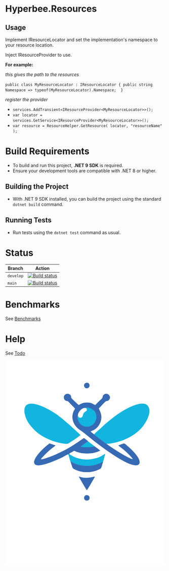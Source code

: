 ﻿# Hyperbee.Resources

## Usage

Implement IResourceLocator and set the implementation's namespace to your resource location.

Inject IResourceProvider<Implementation> to use.


**For example:**


*this gives the path to the resources*

 `public class MyResourceLocator : IResourceLocator
 {
     public string Namespace => typeof(MyResourceLocator).Namespace; 
 }`

 *register the provider*

* `services.AddTransient<IResourceProvider<MyResourceLocator>>();`
* `var locator = services.GetService<IResourceProvider<MyResourceLocator>>();`
* `var resource = ResourceHelper.GetResource( locator, "resourceName" ); `



# Build Requirements

* To build and run this project, **.NET 9 SDK** is required.
* Ensure your development tools are compatible with .NET 8 or higher.

## Building the Project

* With .NET 9 SDK installed, you can build the project using the standard `dotnet build` command.

## Running Tests

* Run tests using the `dotnet test` command as usual.


# Status

| Branch     | Action                                                                                                                                                                                                                      |
|------------|-----------------------------------------------------------------------------------------------------------------------------------------------------------------------------------------------------------------------------|
| `develop`  | [![Build status](https://github.com/Stillpoint-Software/hyperbee.resources/actions/workflows/publish.yml/badge.svg?branch=develop)](https://github.com/Stillpoint-Software/hyperbee.resources/actions/workflows/publish.yml)  |
| `main`     | [![Build status](https://github.com/Stillpoint-Software/hyperbee.resources/actions/workflows/publish.yml/badge.svg)](https://github.com/Stillpoint-Software/hyperbee.resources/actions/workflows/publish.yml)                 |


# Benchmarks
 See [Benchmarks](https://github.com/Stillpoint-Software/Hyperbee.Resources/test/Hyperbee.Resources.Benchmark/benchmark/results/Hyperbee.Resources.Benchmark.ResourcesBenchmark-report-github.md)
 

# Help

See [Todo](https://github.com/Stillpoint-Software/hyperbee.resources/blob/main/docs/todo.md)

[![Hyperbee.Resources](https://github.com/Stillpoint-Software/Hyperbee.Resources/blob/main/assets/hyperbee.svg?raw=true)](https://github.com/Stillpoint-Software/Hyperbee.Resources)
